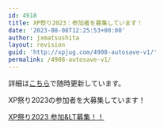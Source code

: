 ```yaml
---
id: 4918
title: XP祭り2023：参加者を募集しています！
date: '2023-08-08T12:25:53+00:00'
author: jxmatsushita
layout: revision
guid: 'http://xpjug.com/4908-autosave-v1/'
permalink: /4908-autosave-v1/
---
```


詳細は[こちら](http://xpjug.com/xp2023/)で随時更新しています。

XP祭り2023の参加者を大募集しています！

[XP祭り2023 参加&amp;LT募集！！](https://xpjug.connpass.com/event/292794/)